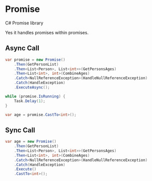 # Promise

C# Promise library

Yes it handles promises within promises.

## Async Call

```csharp
var promise = new Promise()
    .Then(GetPersonList)
    .Then<List<Person>, List<int>>(GetPersonsAges)
    .Then<List<int>, int>(CombineAges)
    .Catch<NullReferenceException>(HandleNullReferenceException)
    .Catch(HandleException)
    .ExecuteAsync();

while (promise.IsRunning) {
    Task.Delay(1);
}

var age = promise.CastTo<int>();
```

## Sync Call

```csharp
var age = new Promise()
    .Then(GetPersonList)
    .Then<List<Person>, List<int>>(GetPersonsAges)
    .Then<List<int>, int>(CombineAges)
    .Catch<NullReferenceException>(HandleNullReferenceException)
    .Catch(HandleException)
    .Execute()
    .CastTo<int>();
```